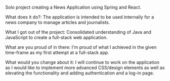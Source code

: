Solo project creating a News Application using Spring and React.

What does it do?: The application is intended to be used internally for a news company to manage articles and journalists.

What I got out of the project: Consolidated understanding of Java and JavaScript to create a full-stack web application.

What are you proud of in there: I'm proud of what I achieved in the given time-frame as my first attempt at a full-stack app.

What would you change about it: I will continue to work on the application as I would like to implement more advanced CSS/design elements as well as elevating the functionality and adding authentication and a log-in page. 
